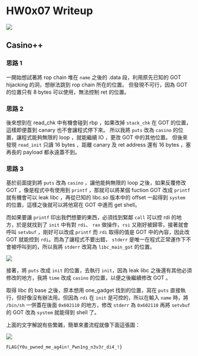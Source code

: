 # HW0x07 Writeup

![](https://i.imgur.com/cp2ADlA.png)


## Casino++

### 思路 1
一開始想試著將 rop chain 堆在 `name` 之後的 .data 段，利用原先已知的 GOT hijacking 的洞，想辦法跳到 rop chain 所在的位置。
但發現不可行，因為 GOT 的位置只有 8 bytes 可以使用，無法控制 ret 的位置。

### 思路 2
後來想到在 read_chk 中有機會碰到 rbp ，如果改掉 `stack_chk` 在 GOT 的位置，這樣即便蓋到 canary 也不會讓程式停下來。
所以我將 `puts` 改為 `casino` 的位置，讓程式能夠無限的 loop ，就能繼續 IO ，更改 GOT 中的其他位置。
但後來發現 `read_init` 只讀 16 bytes ，距離 canary 及 ret address 還有 16 bytes ，塞再長的 payload 都永遠蓋不到。

### 思路 3
基於前面提到將 `puts` 改為 `casino` ，讓他能夠無限的 loop 之後，如果反覆修改 GOT ，像是程式中有使用到 `printf` ，那就可以將某個 fuction GOT 改成 `printf` 就有機會可以 leak libc ，再從已知的 libc.so 版本中的 offset 一起得到 `system` 的位置，這樣之後就可以將他寫在 GOT 中進而 get shell。

而如果要讓 `printf` 印出我們想要的東西，必須找到緊鄰 `call` 可以控 rdi 的地方，於是就找到了 `init` 中有對 `rdi`、 `rax` 做操作，`rsi` 又剛好被歸零，接著就會呼叫 `setvbuf` ，剛好可以改成 `printf` 而 `rdi` 取得的值是 GOT 中的內容，因此改 GOT 就能控到 `rdi`。而為了讓程式不要出錯， `stderr` 是唯一在程式正常運作下不會被呼叫到的，所以我將 `stderr` 改寫為 `libc_main_got` 的位置。

![](https://i.imgur.com/zAC0yKp.png)

接著，將 `puts` 改成 `init` 的位置，去執行 `init`，因為 leak libc 之後還有其他必須修改的地方，我將 `time` 改成 `casino` 的位置，以便之後繼續修改 GOT 。

取得 libc 的 base 之後，原本想用 one_gadget 找到的位置，寫在 `puts` 直接執行，但好像沒有辦法用。但因為 `rdi` 在 `init` 是可控的，所以在輸入 `name` 時，將 `/bin/sh` 一併蓋在後面 `0x602110` 的地方，修改 `stderr` 為 `0x602110` 再將 `setvbuf` 的 GOT 改為 `system` 就能得到 shell 了。

上面的文字解說有些繁雜，簡單來畫流程就像下面這張圖：

![](https://i.imgur.com/7spuLbS.png)

`FLAG{Y0u_pwned_me_ag4in!_Pwn1ng_n3v3r_di4_!}`